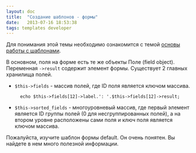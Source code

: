 ```yaml
---
layout: doc
title:  "Создание шаблонов - формы"
date:   2013-07-16 18:53:38
tags: templates developer
---
```

<div class="alert">Для понимания этой темы необходимо ознакомится с темой <a href="/ru/cobalt/create-templates-general">основы работы с шаблонами</a>.</div>

В основном, поля на форме есть те же объекты Поле (field object). Переменная `->result` содержит элемент формы.
Существует 2 главных хранилища полей.

- `$this->fields` - массив полей, где ID поля является ключом массива.
       
        echo $this->fields[12]->label.': '.$this->fields[12]->result;
       
- `$this->sorted_fields` - многоуровневый массив, где первый элемент является ID группы полей (0 для несгруппированных полей), а на втором уровне расположены сами поля и ключ поля является ключом массива.


<div class="alert alert-success">Пожалуйста, изучите шаблон формы default. Он очень понятен. Вы найдете в нем много полезной информации.</div>